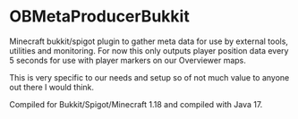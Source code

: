 # OBMetaProducerBukkit

Minecraft bukkit/spigot plugin to gather meta data for use by external tools, utilities and monitoring.
For now this only outputs player position data every 5 seconds for use with player markers on our Overviewer maps.

This is very specific to our needs and setup so of not much value to anyone out there I would think.

Compiled for Bukkit/Spigot/Minecraft 1.18 and compiled with Java 17.
